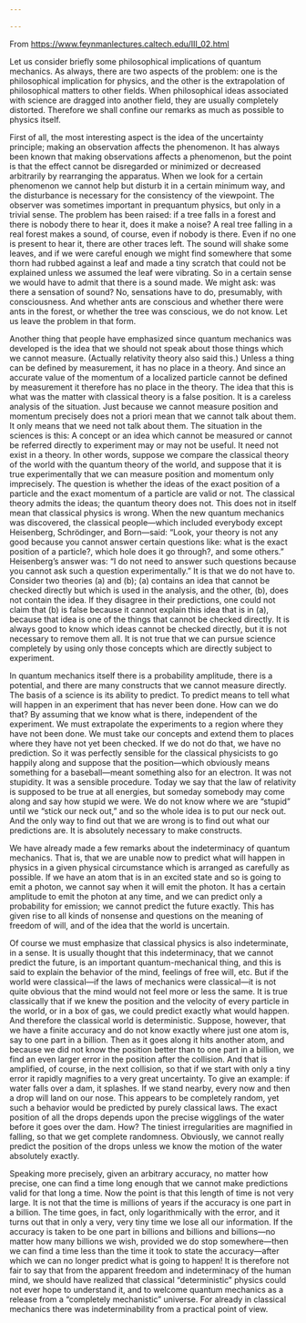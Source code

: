 ```yaml
---
 
---
```


From <https://www.feynmanlectures.caltech.edu/III_02.html>

Let us consider briefly some philosophical implications of quantum mechanics. As always, there are two aspects of the problem: one is the philosophical implication for physics, and the other is the extrapolation of philosophical matters to other fields. When philosophical ideas associated with science are dragged into another field, they are usually completely distorted. Therefore we shall confine our remarks as much as possible to physics itself.

First of all, the most interesting aspect is the idea of the uncertainty principle; making an observation affects the phenomenon. It has always been known that making observations affects a phenomenon, but the point is that the effect cannot be disregarded or minimized or decreased arbitrarily by rearranging the apparatus. When we look for a certain phenomenon we cannot help but disturb it in a certain minimum way, and the disturbance is necessary for the consistency of the viewpoint. The observer was sometimes important in prequantum physics, but only in a trivial sense. The problem has been raised: if a tree falls in a forest and there is nobody there to hear it, does it make a noise? A real tree falling in a real forest makes a sound, of course, even if nobody is there. Even if no one is present to hear it, there are other traces left. The sound will shake some leaves, and if we were careful enough we might find somewhere that some thorn had rubbed against a leaf and made a tiny scratch that could not be explained unless we assumed the leaf were vibrating. So in a certain sense we would have to admit that there is a sound made. We might ask: was there a sensation of sound? No, sensations have to do, presumably, with consciousness. And whether ants are conscious and whether there were ants in the forest, or whether the tree was conscious, we do not know. Let us leave the problem in that form.

Another thing that people have emphasized since quantum mechanics was developed is the idea that we should not speak about those things which we cannot measure. (Actually relativity theory also said this.) Unless a thing can be defined by measurement, it has no place in a theory. And since an accurate value of the momentum of a localized particle cannot be defined by measurement it therefore has no place in the theory. The idea that this is what was the matter with classical theory is a false position. It is a careless analysis of the situation. Just because we cannot measure position and momentum precisely does not a priori mean that we cannot talk about them. It only means that we need not talk about them. The situation in the sciences is this: A concept or an idea which cannot be measured or cannot be referred directly to experiment may or may not be useful. It need not exist in a theory. In other words, suppose we compare the classical theory of the world with the quantum theory of the world, and suppose that it is true experimentally that we can measure position and momentum only imprecisely. The question is whether the ideas of the exact position of a particle and the exact momentum of a particle are valid or not. The classical theory admits the ideas; the quantum theory does not. This does not in itself mean that classical physics is wrong. When the new quantum mechanics was discovered, the classical people—which included everybody except Heisenberg, Schrödinger, and Born—said: “Look, your theory is not any good because you cannot answer certain questions like: what is the exact position of a particle?, which hole does it go through?, and some others.” Heisenberg’s answer was: “I do not need to answer such questions because you cannot ask such a question experimentally.” It is that we do not have to. Consider two theories (a) and (b); (a) contains an idea that cannot be checked directly but which is used in the analysis, and the other, (b), does not contain the idea. If they disagree in their predictions, one could not claim that (b) is false because it cannot explain this idea that is in (a), because that idea is one of the things that cannot be checked directly. It is always good to know which ideas cannot be checked directly, but it is not necessary to remove them all. It is not true that we can pursue science completely by using only those concepts which are directly subject to experiment.

In quantum mechanics itself there is a probability amplitude, there is a potential, and there are many constructs that we cannot measure directly. The basis of a science is its ability to predict. To predict means to tell what will happen in an experiment that has never been done. How can we do that? By assuming that we know what is there, independent of the experiment. We must extrapolate the experiments to a region where they have not been done. We must take our concepts and extend them to places where they have not yet been checked. If we do not do that, we have no prediction. So it was perfectly sensible for the classical physicists to go happily along and suppose that the position—which obviously means something for a baseball—meant something also for an electron. It was not stupidity. It was a sensible procedure. Today we say that the law of relativity is supposed to be true at all energies, but someday somebody may come along and say how stupid we were. We do not know where we are “stupid” until we “stick our neck out,” and so the whole idea is to put our neck out. And the only way to find out that we are wrong is to find out what our predictions are. It is absolutely necessary to make constructs.

We have already made a few remarks about the indeterminacy of quantum mechanics. That is, that we are unable now to predict what will happen in physics in a given physical circumstance which is arranged as carefully as possible. If we have an atom that is in an excited state and so is going to emit a photon, we cannot say when it will emit the photon. It has a certain amplitude to emit the photon at any time, and we can predict only a probability for emission; we cannot predict the future exactly. This has given rise to all kinds of nonsense and questions on the meaning of freedom of will, and of the idea that the world is uncertain.

Of course we must emphasize that classical physics is also indeterminate, in a sense. It is usually thought that this indeterminacy, that we cannot predict the future, is an important quantum-mechanical thing, and this is said to explain the behavior of the mind, feelings of free will, etc. But if the world were classical—if the laws of mechanics were classical—it is not quite obvious that the mind would not feel more or less the same. It is true classically that if we knew the position and the velocity of every particle in the world, or in a box of gas, we could predict exactly what would happen. And therefore the classical world is deterministic. Suppose, however, that we have a finite accuracy and do not know exactly where just one atom is, say to one part in a billion. Then as it goes along it hits another atom, and because we did not know the position better than to one part in a billion, we find an even larger error in the position after the collision. And that is amplified, of course, in the next collision, so that if we start with only a tiny error it rapidly magnifies to a very great uncertainty. To give an example: if water falls over a dam, it splashes. If we stand nearby, every now and then a drop will land on our nose. This appears to be completely random, yet such a behavior would be predicted by purely classical laws. The exact position of all the drops depends upon the precise wigglings of the water before it goes over the dam. How? The tiniest irregularities are magnified in falling, so that we get complete randomness. Obviously, we cannot really predict the position of the drops unless we know the motion of the water absolutely exactly.

Speaking more precisely, given an arbitrary accuracy, no matter how precise, one can find a time long enough that we cannot make predictions valid for that long a time. Now the point is that this length of time is not very large. It is not that the time is millions of years if the accuracy is one part in a billion. The time goes, in fact, only logarithmically with the error, and it turns out that in only a very, very tiny time we lose all our information. If the accuracy is taken to be one part in billions and billions and billions—no matter how many billions we wish, provided we do stop somewhere—then we can find a time less than the time it took to state the accuracy—after which we can no longer predict what is going to happen! It is therefore not fair to say that from the apparent freedom and indeterminacy of the human mind, we should have realized that classical “deterministic” physics could not ever hope to understand it, and to welcome quantum mechanics as a release from a “completely mechanistic” universe. For already in classical mechanics there was indeterminability from a practical point of view.